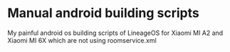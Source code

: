 # Manual android building scripts
My painful android os building scripts of LineageOS for Xiaomi MI A2 and Xiaomi MI 6X which are not using roomservice.xml
